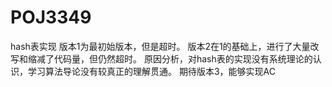 # POJ3349
hash表实现
版本1为最初始版本，但是超时。
版本2在1的基础上，进行了大量改写和缩减了代码量，但仍然超时。
原因分析，对hash表的实现没有系统理论的认识，学习算法导论没有较真正的理解贯通。
期待版本3，能够实现AC
